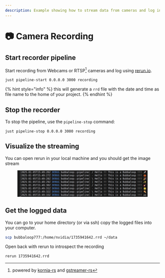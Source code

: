 ```yaml
---
description: Example showing how to stream data from cameras and log into rerun files
---
```


# 📷 Camera Recording

## Start recorder pipeline

Start recording from Webcams or RTSP[^1] cameras and log using [rerun.io](https://www.rerun.io).

```
just pipeline-start 0.0.0.0 3000 recording
```

{% hint style="info" %}
this will generate a `rrd` file with the date and time as file name to the home of your project.
{% endhint %}

## Stop the recorder

To stop the pipeline, use the `pipeline-stop` command:

```
just pipeline-stop 0.0.0.0 3000 recording
```

## Visualize the streaming

You can open rerun in your local machine and you should get the image stream

<figure><img src="../.gitbook/assets/image.png" alt=""><figcaption></figcaption></figure>

## Get the logged data

You can go to your home directory (or via ssh) copy the logged files into your computer.

```bash
scp bubbaloop777:/home/nvidia/1735941642.rrd ~/data
```

Open back with rerun to introspect the recording

```bash
rerun 1735941642.rrd
```

[^1]: powered by [kornia-rs](https://github.com/kornia/kornia-rs) and [gstreamer-rs](https://gitlab.freedesktop.org/gstreamer/gstreamer-rs)
